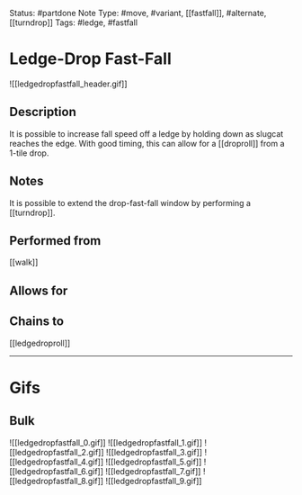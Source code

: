 Status: #partdone 
Note Type: #move, #variant, [[fastfall]], #alternate, [[turndrop]]
Tags: #ledge, #fastfall

# Ledge-Drop Fast-Fall
![[ledgedropfastfall_header.gif]]
## Description
It is possible to increase fall speed off a ledge by holding down as slugcat reaches the edge. With good timing, this can allow for a [[droproll]] from a 1-tile drop. 

## Notes
It is possible to extend the drop-fast-fall window by performing a [[turndrop]].

## Performed from
[[walk]]

## Allows for


## Chains to
[[ledgedroproll]]

___
# Gifs
## Bulk
![[ledgedropfastfall_0.gif]]
![[ledgedropfastfall_1.gif]]
![[ledgedropfastfall_2.gif]]
![[ledgedropfastfall_3.gif]]
![[ledgedropfastfall_4.gif]]
![[ledgedropfastfall_5.gif]]
![[ledgedropfastfall_6.gif]]
![[ledgedropfastfall_7.gif]]
![[ledgedropfastfall_8.gif]]
![[ledgedropfastfall_9.gif]]